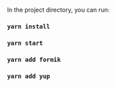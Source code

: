 In the project directory, you can run:

### `yarn install`

### `yarn start`

###  `yarn add formik`

###  `yarn add yup`

